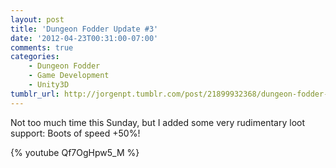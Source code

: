 ```yaml
---
layout: post
title: 'Dungeon Fodder Update #3'
date: '2012-04-23T00:31:00-07:00'
comments: true
categories:
    - Dungeon Fodder
    - Game Development
    - Unity3D
tumblr_url: http://jorgenpt.tumblr.com/post/21899932368/dungeon-fodder-update-not-too-much-time-this
---
```


Not too much time this Sunday, but I added some very rudimentary loot support: Boots of speed +50%!

{% youtube Qf7OgHpw5_M %}
